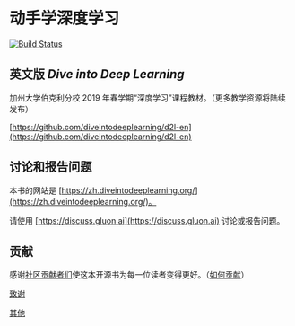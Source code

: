 # 动手学深度学习

[![Build Status](http://ci.diveintodeeplearning.org/job/zh/job/master/badge/icon)](http://ci.diveintodeeplearning.org/job/zh/job/master/)

## 英文版 *Dive into Deep Learning*

加州大学伯克利分校 2019 年春学期“深度学习”课程教材。（更多教学资源将陆续发布）

[https://github.com/diveintodeeplearning/d2l-en](https://github.com/diveintodeeplearning/d2l-en)


## 讨论和报告问题

本书的网站是 [https://zh.diveintodeeplearning.org/](https://zh.diveintodeeplearning.org/)。

请使用 [https://discuss.gluon.ai](https://discuss.gluon.ai) 讨论或报告问题。


## 贡献

感谢[社区贡献者们](https://github.com/diveintodeeplearning/d2l-zh/graphs/contributors)使这本开源书为每一位读者变得更好。（[如何贡献](https://zh.diveintodeeplearning.org/chapter_appendix/how-to-contribute.html)）

[致谢](https://zh.diveintodeeplearning.org/chapter_introduction/preface.html#%E8%87%B4%E8%B0%A2)

[其他](INFO.md)
